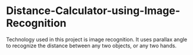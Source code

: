 # Distance-Calculator-using-Image-Recognition
Technology used in this project is image recognition. It uses parallax angle to recognize the distance between any two objects, or any two hands.
